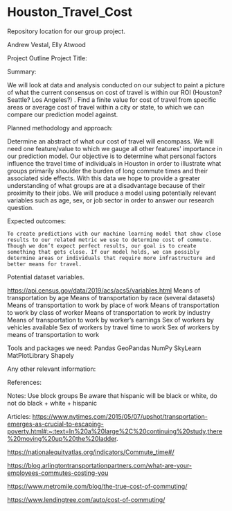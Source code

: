 # Houston_Travel_Cost
 Repository location for our group project. 

Andrew Vestal, Elly Atwood

Project Outline
Project Title:

Summary:

We will look at data and analysis conducted on our subject to paint a picture of what the current consensus on cost of travel is within our ROI (Houston? Seattle? Los Angeles?) . Find a finite value for cost of travel from specific areas or average cost of travel within a city or state, to which we can compare our prediction model against. 

Planned methodology and approach: 

Determine an abstract of what our cost of travel will encompass. We will need one feature/value to which we gauge all other features' importance in our prediction model. Our objective is to determine what personal factors influence the travel time of individuals in Houston  in order to illustrate what groups primarily shoulder the burden of long commute times and their associated side effects. With this data we hope to provide a greater understanding of what groups are at a disadvantage because of their proximity to their jobs. We will produce a model using potentially relevant variables such as age, sex, or job sector in order to answer our research question. 

Expected outcomes:

	To create predictions with our machine learning model that show close results to our related metric we use to determine cost of commute. Though we don’t expect perfect results, our goal is to create something that gets close. If our model holds, we can possibly determine areas or individuals that require more infrastructure and better means for travel.


Potential dataset variables.

https://api.census.gov/data/2019/acs/acs5/variables.html
Means of transportation by age
Means of transportation by race (several datasets)
Means of transportation to work by place of work
Means of transportation to work by class of worker
Means of transportation to work by industry
Means of transportation to work by worker’s earnings
Sex of workers by vehicles available
Sex of workers by travel time to work
Sex of workers by means of transportation to work

Tools and packages we need:
Pandas
GeoPandas
NumPy
SkyLearn
MatPlotLibrary
Shapely


Any other relevant information:

References:





Notes:
Use block groups
Be aware that hispanic will be black or white, do not do black + white + hispanic

Articles:
https://www.nytimes.com/2015/05/07/upshot/transportation-emerges-as-crucial-to-escaping-poverty.html#:~:text=In%20a%20large%2C%20continuing%20study,there%20moving%20up%20the%20ladder.

https://nationalequityatlas.org/indicators/Commute_time#/

https://blog.arlingtontransportationpartners.com/what-are-your-employees-commutes-costing-you

https://www.metromile.com/blog/the-true-cost-of-commuting/

https://www.lendingtree.com/auto/cost-of-commuting/
